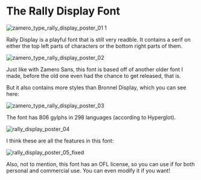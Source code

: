 # The Rally Display Font
![zamero_type_rally_display_poster_01 1](https://github.com/user-attachments/assets/7cf54e4d-5165-4622-9295-47b4d14ac790)

Rally Display is a playful font that is still very readble. It contains a serif on either the top left parts of characters or the bottom right parts of them.

![zamero_type_rally_display_poster_02](https://github.com/user-attachments/assets/58e28664-2d89-4429-97ab-2e25fc272790)

Just like with Zamero Sans, this font is based off of another older font I made, before the old one even had the chance to get released, that is.

But it also contains more styles than Bronnel Display, which you can see here:

![zamero_type_rally_display_poster_03](https://github.com/user-attachments/assets/90e295e1-1ef9-4aed-8d04-b1a40fcef37b)

The font has 806 gylphs in 298 languages (according to Hyperglot).

![rally_display_poster_04](https://github.com/user-attachments/assets/504d6015-246e-42c4-a7e2-9c53192e8eca)

I think these are all the features in this font:

![rally_display_poster_05_fixed](https://github.com/user-attachments/assets/ca38ed55-b6b2-49b1-8e06-556c5a87ea62)


Also, not to mention, this font has an OFL license, so you can use if for both personal and commercial use. You can even modify it if you want!
